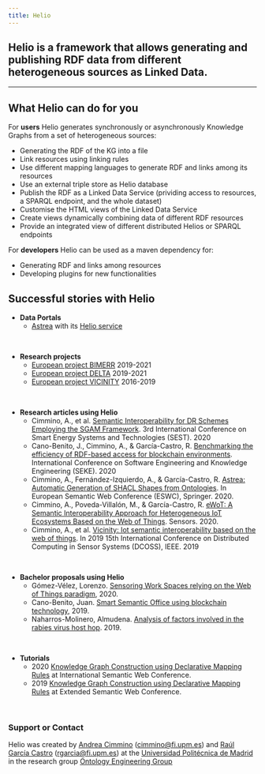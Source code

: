 ```yaml
---
title: Helio
---
```


## Helio is a framework that allows generating and publishing RDF data from different heterogeneous sources as Linked Data. 

-------------

## What Helio can do for you

For **users** Helio generates synchronously or asynchronously Knowledge Graphs from a set of heterogeneous sources:
* Generating the RDF of the KG into a file
* Link resources using linking rules
* Use different mapping languages to generate RDF and links among its resources
* Use an external triple store as Helio database
* Publish the RDF as a Linked Data Service (prividing access to resources, a SPARQL endpoint, and the whole dataset)
* Customise the HTML views of the Linked Data Service
* Create views dynamically combining data of different RDF resources
* Provide an integrated view of different distributed Helios or SPARQL endpoints

For **developers** Helio can be used as a maven dependency for:
* Generating RDF and links among resources
* Developing plugins for new functionalities


## Successful stories with Helio

* **Data Portals**
  - [Astrea](https://astrea.linkeddata.es/) with its [Helio service](https://astrea.helio.linkeddata.es/)
<br/>

* **Research projects**
  - [European project BIMERR](https://bimerr.eu/) 2019-2021 
  - [European project DELTA](https://www.delta-h2020.eu/) 2019-2021
  - [European project VICINITY](https://www.vicinity2020.eu/vicinity/) 2016-2019
<br/>

* **Research articles using Helio**
  - Cimmino, A., et al. [Semantic Interoperability for DR Schemes Employing the SGAM Framework](https://ieeexplore.ieee.org/abstract/document/9203338). 3rd International Conference on Smart Energy Systems and Technologies (SEST). 2020
  - Cano-Benito, J., Cimmino, A., & García-Castro, R. [Benchmarking the efficiency of RDF-based access for blockchain environments](https://www.delta-h2020.eu/wp-content/uploads/2020/08/SEKE_2020.pdf). International Conference on Software Engineering and Knowledge Engineering (SEKE). 2020
  - Cimmino, A., Fernández-Izquierdo, A., & García-Castro, R. [Astrea: Automatic Generation of SHACL Shapes from Ontologies](https://link.springer.com/chapter/10.1007%2F978-3-030-49461-2_29). In European Semantic Web Conference (ESWC), Springer. 2020.
  - Cimmino, A., Poveda-Villalón, M., & García-Castro, R. [eWoT: A Semantic Interoperability Approach for Heterogeneous IoT Ecosystems Based on the Web of Things](https://www.mdpi.com/1424-8220/20/3/822). Sensors. 2020.
  - Cimmino, A., et al. [Vicinity: Iot semantic interoperability based on the web of things](https://ieeexplore.ieee.org/abstract/document/8804825). In 2019 15th International Conference on Distributed Computing in Sensor Systems (DCOSS), IEEE. 2019
<br/>

* **Bachelor proposals using Helio**
  - Gómez-Vélez, Lorenzo. [Sensoring Work Spaces relying on the Web of Things paradigm](http://oa.upm.es/58136/), 2020. 
  - Cano-Benito, Juan. [Smart Semantic Office using blockchain technology](http://oa.upm.es/55994/), 2019. 
  - Naharros-Molinero, Almudena. [Analysis of factors involved in the rabies virus host hop](http://oa.upm.es/57068/). 2019. 
<br/>

* **Tutorials**
  - 2020 [Knowledge Graph Construction using Declarative Mapping Rules](https://iswc2020.semanticweb.org/program/tutorials/) at International Semantic Web Conference. 
  - 2019 [Knowledge Graph Construction using Declarative Mapping Rules](https://2019.eswc-conferences.org/tutorials-workshops/) at Extended Semantic Web Conference. 
<br/>
  
### Support or Contact

Helio was created by [Andrea Cimmino](https://scholar.google.es/citations?user=_6U9WMcAAAAJ&hl=es&oi=ao) (cimmino@fi.upm.es) and [Raúl García Castro](http://garcia-castro.com/) (rgarcia@fi.upm.es) at the [Universidad Politécnica de Madrid](https://www.upm.es/) in the research group [Ontology Engineering Group](https://www.oeg-upm.net/)
